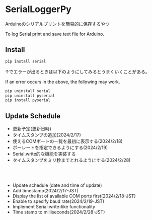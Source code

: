 # SerialLoggerPy

Arduinoのシリアルプリントを簡易的に保存するやつ

To log Serial print and save text file for Arduino.


## Install

```bash
pip install serial
```

↑でエラーが出るときは以下のようにしてみるとうまくいくことがある。

If an error occurs in the above, the following may work.

```bash
pip uninstall serial
pip uninstall pyserial
pip install pyserial
```

## Update Schedule
- 更新予定(更新日時)
- タイムスタンプの追加(2024/2/17)
- 使えるCOMポートの一覧を最初に表示する(2024/2/18)
- ボーレートを指定できるようにする(2024/2/19)
- Serial.write的な機能を実装する
- タイムスタンプをミリ秒までとれるようにする(2024/2/28)

<br><br>

- Update schedule (date and time of update)
- Add timestamp(2024/2/17-JST)
- Display the list of available COM ports first(2024/2/18-JST)
- Enable to specify baud rate(2024/2/19-JST)
- Implement Serial.write-like functionality
- Time stamp to milliseconds(2024/2/28-JST)
